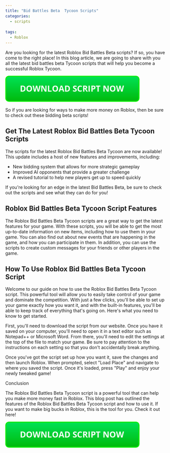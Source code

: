 ```yaml
---
title: "Bid Battles Beta  Tycoon Scripts"
categories:
  - scripts
  
tags:
  - Roblox
---
```


Are you looking for the latest Roblox Bid Battles Beta scripts? If so, you have come to the right place! In this blog article, we are going to share with you all the latest bid battles beta Tycoon scripts that will help you become a successful Roblox Tycoon.

[![script button](https://github.com/robloxpaste/robloxpaste.github.io/blob/main/script_button.png?raw=true)](https://rbxpaste.com/latest-script)


So if you are looking for ways to make more money on Roblox, then be sure to check out these bidding beta scripts!

## Get The Latest Roblox Bid Battles Beta Tycoon Scripts

The scripts for the latest Roblox Bid Battles Beta Tycoon are now available! This update includes a host of new features and improvements, including:

- New bidding system that allows for more strategic gameplay
- Improved AI opponents that provide a greater challenge
- A revised tutorial to help new players get up to speed quickly

If you're looking for an edge in the latest Bid Battles Beta, be sure to check out the scripts and see what they can do for you!

## Roblox Bid Battles Beta Tycoon Script Features

The Roblox Bid Battles Beta Tycoon scripts are a great way to get the latest features for your game. With these scripts, you will be able to get the most up-to-date information on new items, including how to use them in your game. You can also find out about new events that are happening in the game, and how you can participate in them. In addition, you can use the scripts to create custom messages for your friends or other players in the game.

## How To Use Roblox Bid Battles Beta Tycoon Script

Welcome to our guide on how to use the Roblox Bid Battles Beta Tycoon script. This powerful tool will allow you to easily take control of your game and dominate the competition. With just a few clicks, you'll be able to set up your game exactly how you want it, and with the built-in features, you'll be able to keep track of everything that's going on. Here's what you need to know to get started.

First, you'll need to download the script from our website. Once you have it saved on your computer, you'll need to open it in a text editor such as Notepad++ or Microsoft Word. From there, you'll need to edit the settings at the top of the file to match your game. Be sure to pay attention to the instructions on each setting so that you don't accidentally break anything.

Once you've got the script set up how you want it, save the changes and then launch Roblox. When prompted, select "Load Place" and navigate to where you saved the script. Once it's loaded, press "Play" and enjoy your newly tweaked game!

Conclusion

The Roblox Bid Battles Beta Tycoon script is a powerful tool that can help you make more money fast in Roblox. This blog post has outlined the features of the Roblox Bid Battles Beta Tycoon script and how to use it. If you want to make big bucks in Roblox, this is the tool for you. Check it out here!

[![script button](https://github.com/robloxpaste/robloxpaste.github.io/blob/main/script_button.png?raw=true)](https://rbxpaste.com/latest-script)